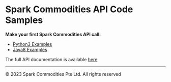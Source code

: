 # Spark Commodities API Code Samples

**Make your first Spark Commodities API call:**

* [Python3 Examples](python3)
* [Java8 Examples](java8)

The full API documentation is available [here](https://developers.sparkcommodities.com/)

---

© 2023 Spark Commodities Pte Ltd. All rights reserved
